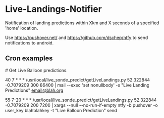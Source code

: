 # Live-Landings-Notifier
Notification of landing predictions within Xkm and X seconds of a specified 'home' location.

Use https://pushover.net/ and https://github.com/dschep/ntfy to send notifications to android.

## Cron examples

\# Get Live Balloon predictions

40      7       *       *       *       /usr/local/live_sonde_predict/getLiveLandings.py 52.322844 -0.7079209 300 86400 | mail --exec 'set nonullbody' -s "Live Landing Predictions" email@blah.org

55      7-20    *       *       *       /usr/local/live_sonde_predict/getLiveLandings.py 52.322844 -0.7079209 200 7200 | xargs --null --no-run-if-empty ntfy -b pushover -o user_key blahblahkey -t "Live Balloon Prediction" send
